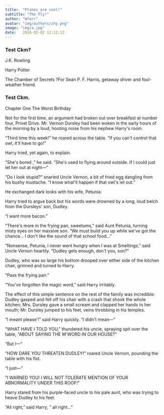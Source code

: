 ```yaml
---
title:  "Planes are cool!"
subtitle: "The Fly!"
author: "Wferr"
avatar: "img/authors/zhy.png"
image: "img/a.jpg"
date:   2018-02-02 12:12:12
---
```


### Test Ckm?
J.K. Rowling

Harry Potter

The Chamber of Secrets
?For Seán P. F. Harris,
getaway driver
and foul-weather friend.  

### Test Ckm.
Chapter One     The Worst Birthday

Not for the first time, an argument had broken out over breakfast at number four, Privet Drive. Mr. Vernon Dursley had been woken in the early hours of the morning by a loud, hooting noise from his nephew Harry's room.

“Third time this week!” he roared across the table. “If you can't control that owl, it'll have to go!”

Harry tried, yet again, to explain.

“She's bored ,” he said. “She's used to flying around outside. If I could just let her out at night—”

“Do I look stupid?” snarled Uncle Vernon, a bit of fried egg dangling from his bushy mustache. “I know what'll happen if that owl's let out.”

He exchanged dark looks with his wife, Petunia.

Harry tried to argue back but his words were drowned by a long, loud belch from the Dursleys’ son, Dudley.

“I want more bacon.”

“There's more in the frying pan, sweetums,” said Aunt Petunia, turning misty eyes on her massive son. “We must build you up while we've got the chance… I don't like the sound of that school food…”

“Nonsense, Petunia, I never went hungry when I was at Smeltings,” said Uncle Vernon heartily. “Dudley gets enough, don't you, son?”

Dudley, who was so large his bottom drooped over either side of the kitchen chair, grinned and turned to Harry.

“Pass the frying pan.”

“You've forgotten the magic word,” said Harry irritably.

The effect of this simple sentence on the rest of the family was incredible: Dudley gasped and fell off his chair with a crash that shook the whole kitchen; Mrs. Dursley gave a small scream and clapped her hands to her mouth; Mr. Dursley jumped to his feet, veins throbbing in his temples.

“I meant please'!” said Harry quickly. “I didn't mean—”

“WHAT HAVE I TOLD YOU,” thundered his uncle, spraying spit over the table, “ABOUT SAYING THE M'WORD IN OUR HOUSE?”

“But I—”

“HOW DARE YOU THREATEN DUDLEY!” roared Uncle Vernon, pounding the table with his fist.

“I just—”

“I WARNED YOU! I WILL NOT TOLERATE MENTION OF YOUR ABNORMALITY UNDER THIS ROOF!”

Harry stared from his purple-faced uncle to his pale aunt, who was trying to heave Dudley to his feet.

“All right,” said Harry, ” all right…”